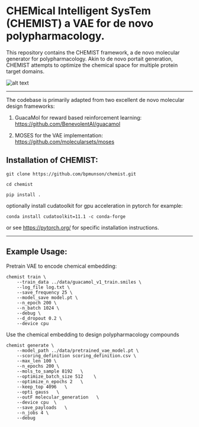 # CHEMical Intelligent SysTem (CHEMIST) a VAE for de novo polypharmacology.

This repository contains the CHEMIST framework, a de novo molecular generator for polypharmacology. Akin to de novo portait generation, CHEMIST attempts to optimize the chemical space for multiple protein target domains.

![alt text](https://github.com/bpmunson/chemist/blob/main/images/220718_fig1A.png?raw=true)

***

The codebase is primarily adapted from two excellent de novo molecular design frameworks:

1. GuacaMol for reward based reinforcement learning: https://github.com/BenevolentAI/guacamol 

2. MOSES for the VAE implementation: https://github.com/molecularsets/moses



## Installation of CHEMIST:
```
git clone https://github.com/bpmunson/chemist.git

cd chemist

pip install .
```

optionally install cudatoolkit for gpu acceleration in pytorch
for example:
```
conda install cudatoolkit=11.1 -c conda-forge
```
or see https://pytorch.org/ for specific installation instructions.

***

## Example Usage:

Pretrain VAE to encode chemical embedding:
```
chemist train \
	--train_data ../data/guacamol_v1_train.smiles \
	--log_file log.txt \
	--save_frequency 25 \
	--model_save model.pt \
	--n_epoch 200 \
	--n_batch 1024 \
	--debug \
	--d_dropout 0.2 \
	--device cpu
```

Use the chemical embedding to design polypharmacology compounds
```
chemist generate \
    --model_path ../data/pretrained_vae_model.pt \
    --scoring_definition scoring_definition.csv \
    --max_len 100 \
    --n_epochs 200 \
    --mols_to_sample 8192   \
    --optimize_batch_size 512    \
    --optimize_n_epochs 2   \
    --keep_top 4096   \
    --opti gauss   \
    --outF molecular_generation   \
    --device cpu  \
    --save_payloads   \
    --n_jobs 4 \
    --debug
```
